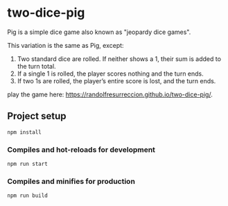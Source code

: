 # two-dice-pig
Pig is a simple dice game also known as "jeopardy dice games". 

This variation is the same as Pig, except:

1. Two standard dice are rolled. If neither shows a 1, their sum is added to the turn total.
2. If a single 1 is rolled, the player scores nothing and the turn ends.
3. If two 1s are rolled, the player’s entire score is lost, and the turn ends.

play the game here: https://randolfresurreccion.github.io/two-dice-pig/.

## Project setup
```
npm install
```

### Compiles and hot-reloads for development
```
npm run start
```

### Compiles and minifies for production
```
npm run build
